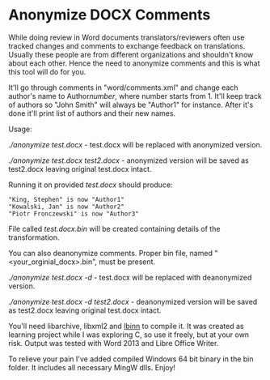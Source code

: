 # Anonymize DOCX Comments

While doing review in Word documents translators/reviewers often use tracked changes and comments to exchange feedback on translations. Usually these people are from different organizations and shouldn't know about each other. Hence the need to anonymize comments and this is what this tool will do for you.

It'll go through comments in "word/comments.xml" and change each author's name to Author*number*, where number starts from 1. It'll keep track of authors so "John Smith" will always be "Author1" for instance. After it's done it'll print list of authors and their new names.

Usage:

*./anonymize test.docx* - test.docx will be replaced with anonymized version.

*./anonymize test.docx test2.docx* - anonymized version will be saved as test2.docx leaving original test.docx intact.

Running it on provided *test.docx* should produce:

	"King, Stephen" is now "Author1"
	"Kowalski, Jan" is now "Author2"
	"Piotr Fronczewski" is now "Author3"

File called *test.docx.bin* will be created containing details of the transformation.

You can also deanonymize comments. Proper bin file, named "<your_orginial_docx>.bin", must be present.

*./anonymize test.docx -d* - test.docx will be replaced with deanonymized version.

*./anonymize test.docx -d test2.docx* - deanonymized version will be saved as test2.docx leaving original test.docx intact.

You'll need libarchive, libxml2 and [lbinn](https://github.com/liteserver/binn) to compile it. It was created as learning project while I was exploring C, so use it freely, but at your own risk. Output was tested with Word 2013 and Libre Office Writer.

To relieve your pain I've added compiled Windows 64 bit binary in the bin folder. It includes all necessary MingW dlls. Enjoy!
